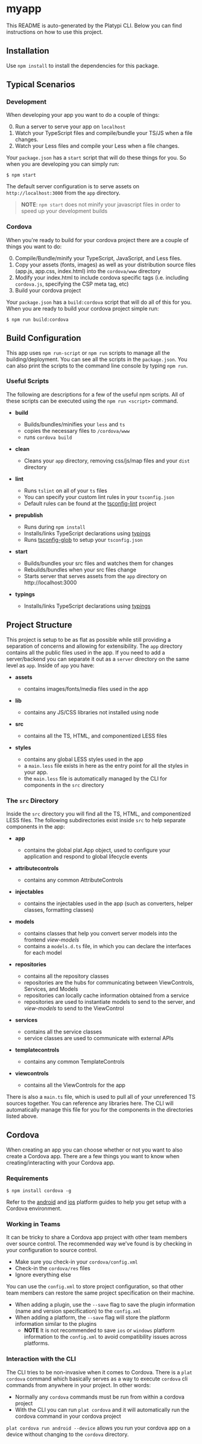 # myapp

This README is auto-generated by the Platypi CLI. Below you can find instructions on how to use this project.

## Installation

Use `npm install` to install the dependencies for this package.

## Typical Scenarios

### Development

When developing your app you want to do a couple of things:

0. Run a server to serve your app on `localhost`
0. Watch your TypeScript files and compile/bundle your TS/JS when a file changes.
0. Watch your Less files and compile your Less when a file changes.

Your `package.json` has a `start` script that will do these things for you. So when you are developing you can simply run:

```
$ npm start
```

The default server configuration is to serve assets on `http://localhost:3000` from the `app` directory.

> **NOTE**: `npm start` does not minify your javascript files in order to speed up your development builds

### Cordova

When you're ready to build for your cordova project there are a couple of things you want to do:

0. Compile/Bundle/minify your TypeScript, JavaScript, and Less files.
0. Copy your assets (fonts, images) as well as your distribution source files (app.js, app.css, index.html) into the `cordova/www` directory
0. Modify your index.html to include cordova specific tags (i.e. including `cordova.js`, specifying the CSP meta tag, etc)
0. Build your cordova project

Your `package.json` has a `build:cordova` script that will do all of this for you. When you are ready to build your cordova project simple run:

```
$ npm run build:cordova
```

## Build Configuration

This app uses `npm run-script` or `npm run` scripts to manage all the building/deployment. You can see all
the scripts in the `package.json`. You can also print the scripts to the command line console by typing `npm run`.

### Useful Scripts

The following are descriptions for a few of the useful npm scripts. All of these scripts can be executed using the `npm run <script>` command.

- **build**
  - Builds/bundles/minifies your `less` and `ts`
  - copies the necessary files to `/cordova/www`
  - runs `cordova build`

- **clean**
  - Cleans your `app` directory, removing css/js/map files and your `dist` directory

- **lint**
  - Runs `tslint` on all of your `ts` files
  - You can specify your custom lint rules in your `tsconfig.json`
  - Default rules can be found at the [tsconfig-lint](https://github.com/wjohnsto/tsconfig-lint#user-content-default-rules) project

- **prepublish**
  - Runs during `npm install`
  - Installs/links TypeScript declarations using [typings](https://github.com/typings/typings)
  - Runs [tsconfig-glob](https://github.com/wjohnsto/tsconfig-glob) to setup your `tsconfig.json`

- **start**
  - Builds/bundles your src files and watches them for changes
  - Rebuilds/bundles when your src files change
  - Starts server that serves assets from the `app` directory on http://localhost:3000

- **typings**
  - Installs/links TypeScript declarations using [typings](https://github.com/typings/typings)

## Project Structure

This project is setup to be as flat as possible while still providing a separation of concerns and allowing for extensibility.
The `app` directory contains all the public files used in the app. If you need to add a server/backend you can separate it out
as a `server` directory on the same level as `app`. Inside of `app` you have:

- **assets**
  - contains images/fonts/media files used in the app

- **lib**
  - contains any JS/CSS libraries not installed using node

- **src**
  - contains all the TS, HTML, and componentized LESS files

- **styles**
  - contains any global LESS styles used in the app
  - a `main.less` file exists in here as the entry point for all the styles in your app.
  - the `main.less` file is automatically managed by the CLI for components in the `src` directory

### The `src` Directory

Inside the `src` directory you will find all the TS, HTML, and componentized LESS files. The following subdirectories exist
inside `src` to help separate components in the app:

- **app**
  - contains the global plat.App object, used to configure your application and respond to global lifecycle events

- **attributecontrols**
  - contains any common AttributeControls

- **injectables**
  - contains the injectables used in the app (such as converters, helper classes, formatting classes)

- **models**
  - contains classes that help you convert server models into the frontend *view-models*
  - contains a `models.d.ts` file, in which you can declare the interfaces for each model

- **repositories**
  - contains all the repository classes
  - repositories are the hubs for communicating between ViewControls, Services, and Models
  - repositories can locally cache information obtained from a service
  - repositories are used to instantiate models to send to the server, and *view-models* to send to the ViewControl

- **services**
  - contains all the service classes
  - service classes are used to communicate with external APIs

- **templatecontrols**
  - contains any common TemplateControls

- **viewcontrols**
  - contains all the ViewControls for the app

There is also a `main.ts` file, which is used to pull all of your unreferenced TS sources together. You can reference any libraries
here. The CLI will automatically manage this file for you for the components in the directories listed above.

## Cordova

When creating an app you can choose whether or not you want to also create a Cordova app. There are a few things you want to know when creating/interacting with your Cordova app.

### Requirements

```
$ npm install cordova -g
```

Refer to the [android](http://cordova.apache.org/docs/en/edge/guide_platforms_android_index.md.html#Android%20Platform%20Guide) and [ios](http://cordova.apache.org/docs/en/edge/guide_platforms_ios_index.md.html#iOS%20Platform%20Guide)
platform guides to help you get setup with a Cordova environment.

### Working in Teams

It can be tricky to share a Cordova app project with other team members over source control. The recommended way we've found is by checking in your configuration to source control.

- Make sure you check-in your `cordova/config.xml`
- Check-in the `cordova/res` files
- Ignore everything else

You can use the `config.xml` to store project configuration, so that other team members can restore the same project specification on their machine.

- When adding a plugin, use the `--save` flag to save the plugin information (name and version specification) to the `config.xml`
- When adding a platform, the `--save` flag will store the platform information similar to the plugins
  - **NOTE** It is not recommended to save `ios` or `windows` platform information to the `config.xml` to avoid compatibility issues across platforms.

### Interaction with the CLI

The CLI tries to be non-invasive when it comes to Cordova. There is a `plat cordova` command which basically serves as a way to execute `cordova`
cli commands from anywhere in your project. In other words:

- Normally any `cordova` commands must be run from within a cordova project
- With the CLI you can run `plat cordova` and it will automatically run the cordova command in your cordova project

`plat cordova run android --device` allows you run your cordova app on a device without changing to the `cordova` directory.
